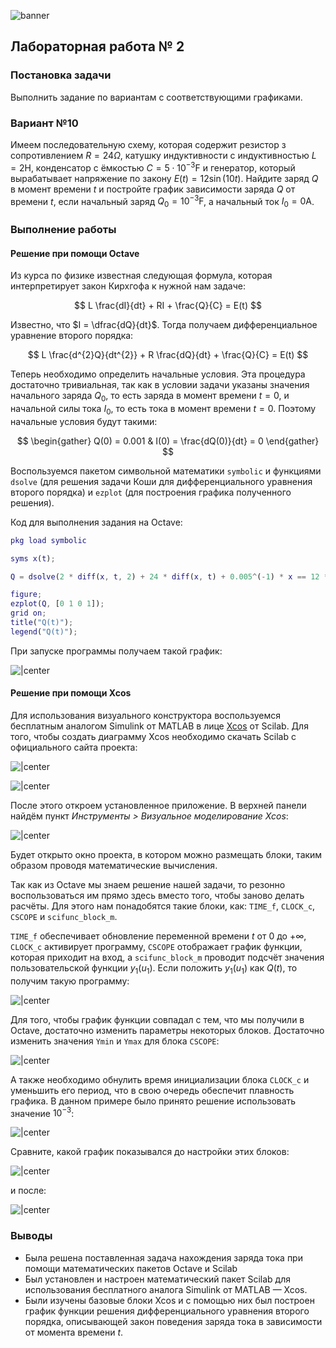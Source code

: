 ![banner](https://wp-assets.futurism.com/2016/04/math.jpg)

## Лабораторная работа № 2

### Постановка задачи

Выполнить задание по вариантам с соответствующими графиками.

### Вариант №10

Имеем последовательную схему, которая содержит резистор з сопротивлением $R = 24 \Omega$, катушку индуктивности с индуктивностью $L = 2 \text{H}$, конденсатор с ёмкостью $C = 5 \cdot 10^{-3} \text{F}$ и генератор, который вырабатывает напряжение по закону $E(t) = 12\sin(10t)$. Найдите заряд $Q$ в момент времени $t$  и постройте график зависимости заряда $Q$ от времени $t$, если начальный заряд $Q_{0} = 10^{-3} \text{F}$, а начальный ток $I_{0} = 0 \text{A}$.

### Выполнение работы

#### Решение при помощи Octave

Из курса по физике известная следующая формула, которая интерпретирует закон Кирхгофа к нужной нам задаче:

$$
L \frac{dI}{dt} + RI + \frac{Q}{C} = E(t)
$$

Известно, что $I = \dfrac{dQ}{dt}$. Тогда получаем дифференциальное уравнение второго порядка:

$$
L \frac{d^{2}Q}{dt^{2}} + R \frac{dQ}{dt} + \frac{Q}{C} = E(t)
$$

Теперь необходимо определить начальные условия. Эта процедура достаточно тривиальная, так как в условии задачи указаны значения начального заряда $Q_{0}$, то есть заряда в момент времени $t = 0$, и начальной силы тока $I_{0}$, то есть тока в момент времени $t = 0$. Поэтому начальные условия будут такими:

$$
\begin{gather}
    Q(0) = 0.001 & I(0) = \frac{dQ(0)}{dt} = 0
\end{gather}
$$

Воспользуемся пакетом символьной математики `symbolic` и функциями `dsolve` (для решения задачи Коши для дифференциального уравнения второго порядка) и `ezplot` (для построения графика полученного решения).

Код для выполнения задания на Octave:

```matlab
pkg load symbolic

syms x(t);

Q = dsolve(2 * diff(x, t, 2) + 24 * diff(x, t) + 0.005^(-1) * x == 12 * sin(10 * t), [x(0) == 0.001 diff(x, t)(0) == 0])

figure;
ezplot(Q, [0 1 0 1]);
grid on;
title("Q(t)");
legend("Q(t)");
```

При запуске программы получаем такой график:

![|center](https://i.imgur.com/OFdb0Xl.png)

#### Решение при помощи Xcos

Для использования визуального конструктора воспользуемся бесплатным аналогом Simulink от MATLAB в лице [Xcos](https://www.scilab.org/software/xcos) от Scilab. Для того, чтобы создать диаграмму Xcos необходимо скачать Scilab с официального сайта проекта:

![|center](https://i.imgur.com/ayWPQju.png)

![|center](https://i.imgur.com/R0eikTQ.png)

После этого откроем установленное приложение. В верхней панели найдём пункт *Инструменты > Визуальное моделирование Xcos*:

![|center](https://i.imgur.com/W7sZdx5.png)

Будет открыто окно проекта, в котором можно размещать блоки, таким образом проводя математические вычисления.

Так как из Octave мы знаем решение нашей задачи, то резонно воспользоваться им прямо здесь вместо того, чтобы заново делать расчёты. Для этого нам понадобятся такие блоки, как: `TIME_f`, `CLOCK_c`, `CSCOPE` и `scifunc_block_m`.

`TIME_f` обеспечивает обновление переменной времени $t$ от $0$ до $+\infty$, `CLOCK_c` активирует программу, `CSCOPE` отображает график функции, которая приходит на вход, а `scifunc_block_m` проводит подсчёт значения пользовательской функции $y_{1}(u_{1})$. Если положить $y_{1}(u_{1})$ как $Q(t)$, то получим такую программу:

![|center](https://i.imgur.com/Vu7ND2T.png)

Для того, чтобы график функции совпадал с тем, что мы получили в Octave, достаточно изменить параметры некоторых блоков. Достаточно изменить значения `Ymin` и `Ymax` для блока `CSCOPE`:

![|center](https://i.imgur.com/AvGUhJc.png)

А также необходимо обнулить время инициализации блока `CLOCK_c` и уменьшить его период, что в свою очередь обеспечит плавность графика. В данном примере было принято решение использовать значение $10^{-3}$:

![|center](https://i.imgur.com/g9Dfvkq.png)

Сравните, какой график показывался до настройки этих блоков:

![|center](https://i.imgur.com/EhJpVsm.png)

и после:

![|center](https://i.imgur.com/ZWq13cA.png)

### Выводы

- Была решена поставленная задача нахождения заряда тока при помощи математических пакетов Octave и Scilab
- Был установлен и настроен математический пакет Scilab для использования бесплатного аналога Simulink от MATLAB — Xcos.
- Были изучены базовые блоки Xcos и с помощью них был построен график функции решения дифференциального уравнения второго порядка, описывающей закон поведения заряда тока в зависимости от момента времени $t$.
